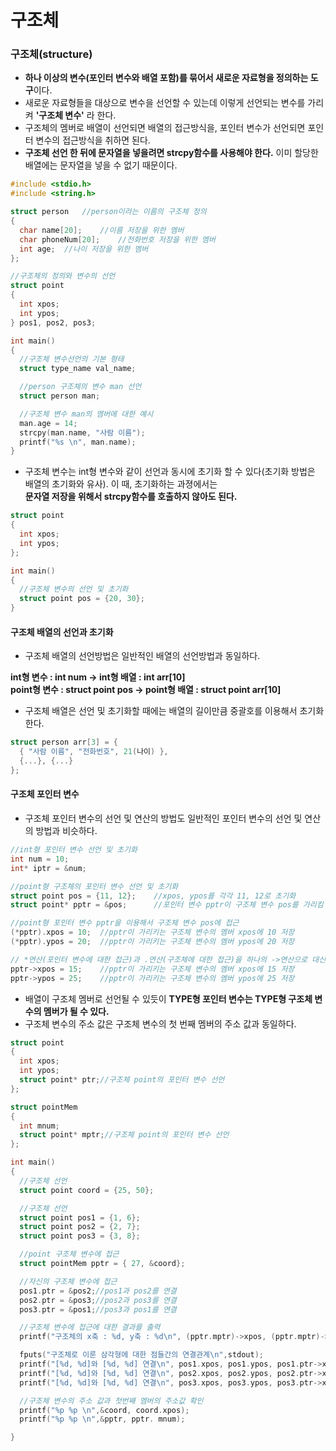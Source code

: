 구조체
===
### 구조체(structure)
* **하나 이상의 변수(포인터 변수와 배열 포함)를 묶어서 새로운 자료형을 정의하는 도구**이다.
* 새로운 자료형들을 대상으로 변수을 선언할 수 있는데 이렇게 선언되는 변수를 가리켜 **'구조체 변수'** 라 한다.
* 구조체의 멤버로 배열이 선언되면 배열의 접근방식을, 포인터 변수가 선언되면 포인터 변수의 접근방식을 취하면 된다.
* **구조체 선언 한 뒤에 문자열을 넣을려면 strcpy함수를 사용해야 한다.** 이미 할당한 배열에는 문자열을 넣을 수 없기 때문이다.
```cpp
#include <stdio.h>
#include <string.h>

struct person	//person이라는 이름의 구조체 정의
{
  char name[20];	//이름 저장을 위한 멤버
  char phoneNum[20];	//전화번호 저장을 위한 멤버
  int age;	//나이 저장을 위한 멤버
};

//구조체의 정의와 변수의 선언
struct point
{
  int xpos;
  int ypos;
} pos1, pos2, pos3;

int main()
{
  //구조체 변수선언의 기본 형태
  struct type_name val_name;

  //person 구조체의 변수 man 선언
  struct person man;

  //구조체 변수 man의 멤버에 대한 예시
  man.age = 14;
  strcpy(man.name, "사람 이름");
  printf("%s \n", man.name);
}
```
* 구조체 변수는 int형 변수와 같이 선언과 동시에 초기화 할 수 있다(초기화 방법은 배열의 초기화와 유사). 이 때, 초기화하는 과졍에서는<br/>**문자열 저장을 위해서 strcpy함수를 호출하지 않아도 된다.**
```cpp
struct point
{
  int xpos;
  int ypos;
};

int main()
{
  //구조체 변수의 선언 및 초기화
  struct point pos = {20, 30};
}
```
#### 구조체 배열의 선언과 초기화
* 구조체 배열의 선언방법은 일반적인 배열의 선언방법과 동일하다.

**int형 변수 : int num				->		int형 배열 : int arr[10]<br/>**
**point형 변수 : struct point pos	->		point형 배열 : struct point arr[10]**

* 구조체 배열은 선언 및 초기화할 때에는 배열의 길이만큼 중괄호를 이용해서 초기화한다.
```cpp
struct person arr[3] = {
  { "사람 이름", "전화번호", 21(나이) },
  {...}, {...} 
};
```
#### 구조체 포인터 변수
* 구조체 포인터 변수의 선언 및 연산의 방법도 일반적인 포인터 변수의 선언 및 연산의 방법과 비슷하다.
```cpp
//int형 포인터 변수 선언 및 초기화
int num = 10;
int* iptr = &num;

//point형 구조체의 포인터 변수 선언 및 초기화
struct point pos = {11, 12};	//xpos, ypos를 각각 11, 12로 초기화
struct point* pptr = &pos;		//포인터 변수 pptr이 구조체 변수 pos를 가리킴

//point형 포인터 변수 pptr을 이용해서 구조체 변수 pos에 접근
(*pptr).xpos = 10;	//pptr이 가리키는 구조체 변수의 멤버 xpos에 10 저장
(*pptr).ypos = 20;	//pptr이 가리키는 구조체 변수의 멤버 ypos에 20 저장

// *연산(포인터 변수에 대한 접근)과 .연산(구조체에 대한 접근)을 하나의 ->연산으로 대신할 수 있다.
pptr->xpos = 15;	//pptr이 가리키는 구조체 변수의 멤버 xpos에 15 저장
pptr->ypos = 25;	//pptr이 가리키는 구조체 변수의 멤버 ypos에 25 저장
```
* 배열이 구조체 멤버로 선언될 수 있듯이 **TYPE형 포인터 변수는 TYPE형 구조체 변수의 멤버가 될 수 있다.**
* 구조체 변수의 주소 값은 구조체 변수의 첫 번째 멤버의 주소 값과 동일하다.
```cpp
struct point
{
  int xpos;
  int ypos;
  struct point* ptr;//구조체 point의 포인터 변수 선언
};

struct pointMem
{
  int mnum;
  struct point* mptr;//구조체 point의 포인터 변수 선언
};

int main()
{
  //구조체 선언
  struct point coord = {25, 50};

  //구조체 선언
  struct point pos1 = {1, 6};
  struct point pos2 = {2, 7};
  struct point pos3 = {3, 8};

  //point 구조체 변수에 접근
  struct pointMem pptr = { 27, &coord};

  //자신의 구조체 변수에 접근
  pos1.ptr = &pos2;//pos1과 pos2를 연결
  pos2.ptr = &pos3;//pos2과 pos3를 연결
  pos3.ptr = &pos1;//pos3과 pos1를 연결

  //구조체 변수에 접근에 대한 결과를 출력
  printf("구조체의 x축 : %d, y축 : %d\n", (pptr.mptr)->xpos, (pptr.mptr)->ypos);

  fputs("구조체로 이룬 삼각형에 대한 점들간의 연결관계\n",stdout);
  printf("[%d, %d]와 [%d, %d] 연결\n", pos1.xpos, pos1.ypos, pos1.ptr->xpos, pos1.ptr->ypos);
  printf("[%d, %d]와 [%d, %d] 연결\n", pos2.xpos, pos2.ypos, pos2.ptr->xpos, pos2.ptr->ypos);
  printf("[%d, %d]와 [%d, %d] 연결\n", pos3.xpos, pos3.ypos, pos3.ptr->xpos, pos3.ptr->ypos);

  //구조체 변수의 주소 값과 첫번째 멤버의 주소값 확인
  printf("%p %p \n",&coord, coord.xpos);
  printf("%p %p \n",&pptr, pptr. mnum);

}
```
